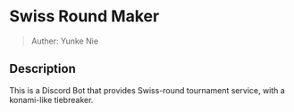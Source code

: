 # Swiss Round Maker

> Auther: Yunke Nie

## Description

This is a Discord Bot that provides Swiss-round tournament service, with a konami-like tiebreaker.